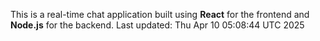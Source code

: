 This is a real-time chat application built using **React** for the frontend and **Node.js** for the backend.
Last updated: Thu Apr 10 05:08:44 UTC 2025
